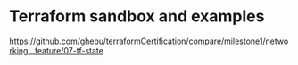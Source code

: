 # Terraform sandbox and examples
https://github.com/ghebu/terraformCertification/compare/milestone1/networking...feature/07-tf-state